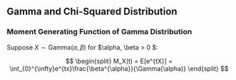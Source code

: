 ## Gamma and Chi-Squared Distribution
### Moment Generating Function of Gamma Distribution
Suppose $X \sim \text{Gamma}(\alpha, \beta)$ for $\alpha, \beta > 0 $:

$$
\begin{split}
M_X(t) = E[e^{tX}] = \int_{0}^{\infty}e^{tx}\frac{\beta^{\alpha}}{\Gamma(\alpha)}
\end{split}
$$
